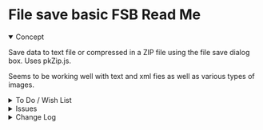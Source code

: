 # File save basic FSB Read Me

<details open >
<summary>Concept</summary>

Save data to text file or compressed in a ZIP file using the file save dialog box. Uses pkZip.js.

Seems to be working well with text and xml fies as well as various types of images.
</details>

<details>
<summary>To Do / Wish List</summary>

* 2019-09-07 ~ Theo ~ Is suggested text OK

</details>

<details>
<summary>Issues</summary>


</details>

<details>
<summary>Change Log</summary>

### 2019-09-07 ~ Theo

0.14.07-1fsb

* F: Many fixes

### 2019-08-27 ~ Theo

0.14.07-0fsb

* First commit

</details>
